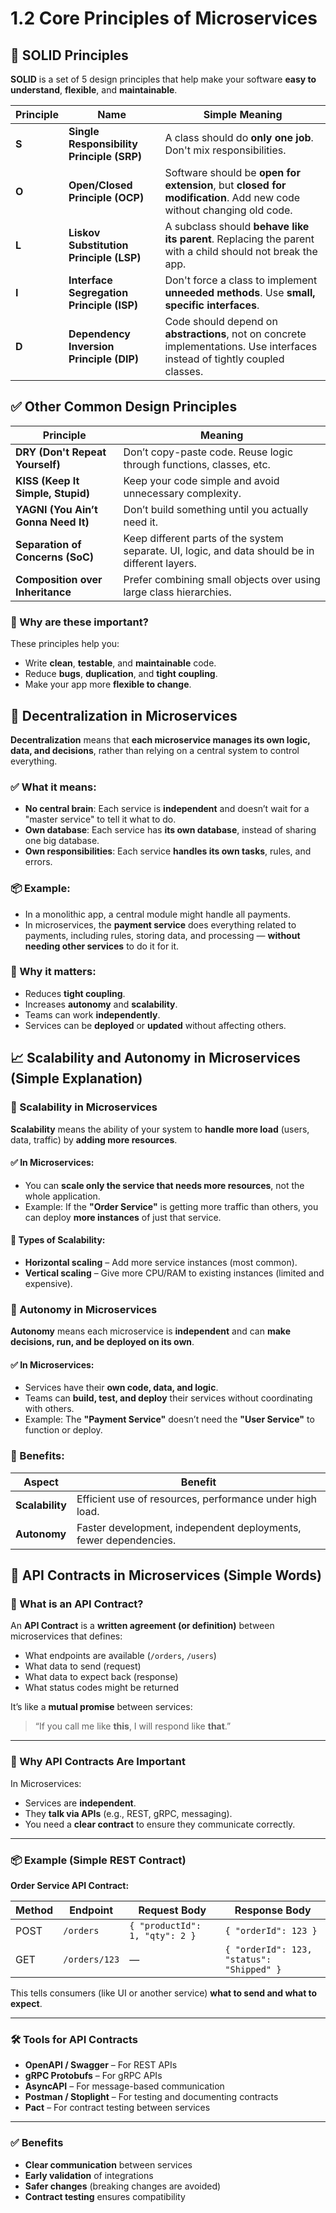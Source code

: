 # 1.2 Core Principles of Microservices

## 🧱 SOLID Principles 

**SOLID** is a set of 5 design principles that help make your software **easy to understand**, **flexible**, and **maintainable**.

| Principle | Name                                      | Simple Meaning                                                                                                              |
| --------- | ----------------------------------------- | --------------------------------------------------------------------------------------------------------------------------- |
| **S**     | **Single Responsibility Principle (SRP)** | A class should do **only one job**. Don't mix responsibilities.                                                             |
| **O**     | **Open/Closed Principle (OCP)**           | Software should be **open for extension**, but **closed for modification**. Add new code without changing old code.         |
| **L**     | **Liskov Substitution Principle (LSP)**   | A subclass should **behave like its parent**. Replacing the parent with a child should not break the app.                   |
| **I**     | **Interface Segregation Principle (ISP)** | Don't force a class to implement **unneeded methods**. Use **small, specific interfaces**.                                  |
| **D**     | **Dependency Inversion Principle (DIP)**  | Code should depend on **abstractions**, not on concrete implementations. Use interfaces instead of tightly coupled classes. |

## ✅ Other Common Design Principles

| Principle                           | Meaning                                                                                         |
| ----------------------------------- | ----------------------------------------------------------------------------------------------- |
| **DRY (Don't Repeat Yourself)**     | Don’t copy-paste code. Reuse logic through functions, classes, etc.                             |
| **KISS (Keep It Simple, Stupid)**   | Keep your code simple and avoid unnecessary complexity.                                         |
| **YAGNI (You Ain’t Gonna Need It)** | Don’t build something until you actually need it.                                               |
| **Separation of Concerns (SoC)**    | Keep different parts of the system separate. UI, logic, and data should be in different layers. |
| **Composition over Inheritance**    | Prefer combining small objects over using large class hierarchies.                              |

### 🎯 Why are these important?

These principles help you:

* Write **clean**, **testable**, and **maintainable** code.
* Reduce **bugs**, **duplication**, and **tight coupling**.
* Make your app more **flexible to change**.

## 🧭 Decentralization in Microservices

**Decentralization** means that **each microservice manages its own logic, data, and decisions**, rather than relying on a central system to control everything.

### ✅ What it means:

* **No central brain**: Each service is **independent** and doesn’t wait for a "master service" to tell it what to do.
* **Own database**: Each service has **its own database**, instead of sharing one big database.
* **Own responsibilities**: Each service **handles its own tasks**, rules, and errors.

### 📦 Example:

* In a monolithic app, a central module might handle all payments.
* In microservices, the **payment service** does everything related to payments, including rules, storing data, and processing — **without needing other services** to do it for it.

### 🎯 Why it matters:

* Reduces **tight coupling**.
* Increases **autonomy** and **scalability**.
* Teams can work **independently**.
* Services can be **deployed** or **updated** without affecting others.

## 📈 Scalability and Autonomy in Microservices (Simple Explanation)

### 🚀 Scalability in Microservices

**Scalability** means the ability of your system to **handle more load** (users, data, traffic) by **adding more resources**.

#### ✅ In Microservices:

* You can **scale only the service that needs more resources**, not the whole application.
* Example: If the **"Order Service"** is getting more traffic than others, you can deploy **more instances** of just that service.

#### 🔧 Types of Scalability:

* **Horizontal scaling** – Add more service instances (most common).
* **Vertical scaling** – Give more CPU/RAM to existing instances (limited and expensive).


### 🧠 Autonomy in Microservices

**Autonomy** means each microservice is **independent** and can **make decisions, run, and be deployed on its own**.

#### ✅ In Microservices:

* Services have their **own code, data, and logic**.
* Teams can **build, test, and deploy** their services without coordinating with others.
* Example: The **"Payment Service"** doesn’t need the **"User Service"** to function or deploy.


### 🎯 Benefits:

| Aspect          | Benefit                                                          |
| --------------- | ---------------------------------------------------------------- |
| **Scalability** | Efficient use of resources, performance under high load.         |
| **Autonomy**    | Faster development, independent deployments, fewer dependencies. |


## 📄 API Contracts in Microservices (Simple Words)

### 🧾 What is an API Contract?

An **API Contract** is a **written agreement (or definition)** between microservices that defines:

* What endpoints are available (`/orders`, `/users`)
* What data to send (request)
* What data to expect back (response)
* What status codes might be returned

It’s like a **mutual promise** between services:

> “If you call me like **this**, I will respond like **that**.”

---

### 🤝 Why API Contracts Are Important

In Microservices:

* Services are **independent**.
* They **talk via APIs** (e.g., REST, gRPC, messaging).
* You need a **clear contract** to ensure they communicate correctly.

---

### 📦 Example (Simple REST Contract)

**Order Service API Contract:**

| Method | Endpoint      | Request Body                   | Response Body                             |
| ------ | ------------- | ------------------------------ | ----------------------------------------- |
| POST   | `/orders`     | `{ "productId": 1, "qty": 2 }` | `{ "orderId": 123 }`                      |
| GET    | `/orders/123` | —                              | `{ "orderId": 123, "status": "Shipped" }` |

This tells consumers (like UI or another service) **what to send and what to expect**.

---

### 🛠 Tools for API Contracts

* **OpenAPI / Swagger** – For REST APIs
* **gRPC Protobufs** – For gRPC APIs
* **AsyncAPI** – For message-based communication
* **Postman / Stoplight** – For testing and documenting contracts
* **Pact** – For contract testing between services

---

### ✅ Benefits

* **Clear communication** between services
* **Early validation** of integrations
* **Safer changes** (breaking changes are avoided)
* **Contract testing** ensures compatibility
